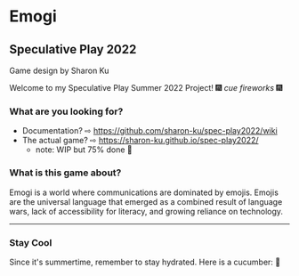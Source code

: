 # Emogi
## Speculative Play 2022

Game design by Sharon Ku

Welcome to my Speculative Play Summer 2022 Project! 🎆 _cue fireworks_ 🎆

### What are you looking for?

- Documentation? ⇨ https://github.com/sharon-ku/spec-play2022/wiki
- The actual game? ⇨ https://sharon-ku.github.io/spec-play2022/
  - note: WIP but 75% done 🌼

### What is this game about?

Emogi is a world where communications are dominated by emojis. Emojis are the universal language that emerged as a combined result of language wars, lack of accessibility for literacy, and growing reliance on technology.

---

### Stay Cool

Since it's summertime, remember to stay hydrated. Here is a cucumber: 🥒
